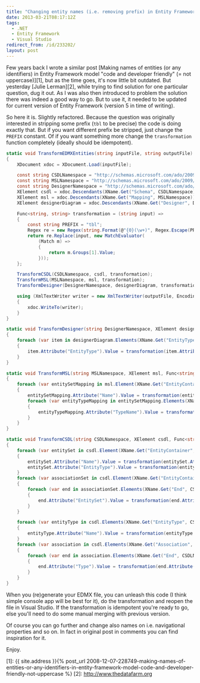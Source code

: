 ```yaml
---
title: "Changing entity names (i.e. removing prefix) in Entity Framework's EDMX in batch"
date: 2013-03-21T08:17:12Z
tags:
  - .NET
  - Entity Framework
  - Visual Studio
redirect_from: /id/233202/
layout: post
---
```

Few years back I wrote a similar post [Making names of entities (or any identifiers) in Entity Framework model "code and developer friendly" (= not uppercase)][1], but as the time goes, it's now little bit outdated. But yesterday [Julie Lerman][2], while trying to find solution for one particular question, dug it out. As I was also then introduced to problem the solution there was indeed a good way to go. But to use it, it needed to be updated for current version of Entity Framework (version 5 in time of writing).

<!-- excerpt -->

So here it is. Slightly refactored. Because the question was originally interested in stripping some prefix (`tbl` to be precise) the code is doing exactly that. But if you want different prefix be stripped, just change the `PREFIX` constant. Of if you want something more change the `transformation` function completely (ideally should be idempotent).

```csharp
static void TransformEDMXEntities(string inputFile, string outputFile)
{
	XDocument xdoc = XDocument.Load(inputFile);

	const string CSDLNamespace = "http://schemas.microsoft.com/ado/2009/11/edm";
	const string MSLNamespace = "http://schemas.microsoft.com/ado/2009/11/mapping/cs";
	const string DesignerNamespace = "http://schemas.microsoft.com/ado/2009/11/edmx";
	XElement csdl = xdoc.Descendants(XName.Get("Schema", CSDLNamespace)).First();
	XElement msl = xdoc.Descendants(XName.Get("Mapping", MSLNamespace)).First();
	XElement designerDiagram = xdoc.Descendants(XName.Get("Designer", DesignerNamespace)).First();

	Func<string, string> transformation = (string input) =>
	{
		const string PREFIX = "tbl";
		Regex re = new Regex(string.Format(@"{0}(\w+)", Regex.Escape(PREFIX)), RegexOptions.None);
		return re.Replace(input, new MatchEvaluator(
			(Match m) =>
			{
				return m.Groups[1].Value;
			}));
	};

	TransformCSDL(CSDLNamespace, csdl, transformation);
	TransformMSL(MSLNamespace, msl, transformation);
	TransformDesigner(DesignerNamespace, designerDiagram, transformation);

	using (XmlTextWriter writer = new XmlTextWriter(outputFile, Encoding.Default))
	{
		xdoc.WriteTo(writer);
	}
}

static void TransformDesigner(string DesignerNamespace, XElement designerDiagram, Func<string, string> transformation)
{
	foreach (var item in designerDiagram.Elements(XName.Get("EntityTypeShape", DesignerNamespace)))
	{
		item.Attribute("EntityType").Value = transformation(item.Attribute("EntityType").Value);
	}
}

static void TransformMSL(string MSLNamespace, XElement msl, Func<string, string> transformation)
{
	foreach (var entitySetMapping in msl.Element(XName.Get("EntityContainerMapping", MSLNamespace)).Elements(XName.Get("EntitySetMapping", MSLNamespace)))
	{
		entitySetMapping.Attribute("Name").Value = transformation(entitySetMapping.Attribute("Name").Value);
		foreach (var entityTypeMapping in entitySetMapping.Elements(XName.Get("EntityTypeMapping", MSLNamespace)))
		{
			entityTypeMapping.Attribute("TypeName").Value = transformation(entityTypeMapping.Attribute("TypeName").Value);
		}
	}
}

static void TransformCSDL(string CSDLNamespace, XElement csdl, Func<string, string> transformation)
{
	foreach (var entitySet in csdl.Element(XName.Get("EntityContainer", CSDLNamespace)).Elements(XName.Get("EntitySet", CSDLNamespace)))
	{
		entitySet.Attribute("Name").Value = transformation(entitySet.Attribute("Name").Value);
		entitySet.Attribute("EntityType").Value = transformation(entitySet.Attribute("EntityType").Value);
	}
	foreach (var associationSet in csdl.Element(XName.Get("EntityContainer", CSDLNamespace)).Elements(XName.Get("AssociationSet", CSDLNamespace)))
	{
		foreach (var end in associationSet.Elements(XName.Get("End", CSDLNamespace)))
		{
			end.Attribute("EntitySet").Value = transformation(end.Attribute("EntitySet").Value);
		}
	}

	foreach (var entityType in csdl.Elements(XName.Get("EntityType", CSDLNamespace)))
	{
		entityType.Attribute("Name").Value = transformation(entityType.Attribute("Name").Value);
	}
	foreach (var association in csdl.Elements(XName.Get("Association", CSDLNamespace)))
	{
		foreach (var end in association.Elements(XName.Get("End", CSDLNamespace)))
		{
			end.Attribute("Type").Value = transformation(end.Attribute("Type").Value);
		}
	}
}
```

When you (re)generate your EDMX file, you can unleash this code (I think simple console app will be best for it), do the transformation and reopen the file in Visual Studio. If the transformation is idempotent you're ready to go, else you'll need to do some manual merging with previous version.

Of course you can go further and change also names on i.e. navigational properties and so on. In fact in original post in comments you can find inspiration for it.

Enjoy.

[1]: {{ site.address }}{% post_url 2008-12-07-228749-making-names-of-entities-or-any-identifiers-in-entity-framework-model-code-and-developer-friendly-not-uppercase %}
[2]: http://www.thedatafarm.org
